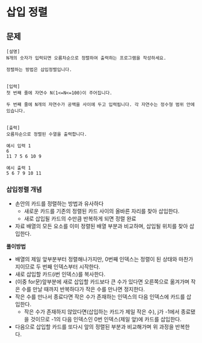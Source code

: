 # 삽입 정렬

## 문제
```
[설명]
N개의 숫자가 입력되면 오름차순으로 정렬하여 출력하는 프로그램을 작성하세요.

정렬하는 방법은 삽입정렬입니다.


[입력]
첫 번째 줄에 자연수 N(1<=N<=100)이 주어집니다.

두 번째 줄에 N개의 자연수가 공백을 사이에 두고 입력됩니다. 각 자연수는 정수형 범위 안에 있습니다.


[출력]
오름차순으로 정렬된 수열을 출력합니다.
```
```
예시 입력 1 
6
11 7 5 6 10 9

예시 출력 1
5 6 7 9 10 11
```

### 삽입정렬 개념
- 손안의 카드를 정렬하는 방법과 유사하다
  - 새로운 카드를 기존의 정렬된 카드 사이의 올바른 자리를 찾아 삽입한다.
  - 새로 삽입될 카드의 수만큼 반복하게 되면 정렬 완료
- 자료 배열의 모든 요소를 이미 정렬된 배열 부분과 비교하며, 삽입될 위치를 찾아 삽입한다.

**풀이방법**
- 배열의 제일 앞부분부터 정렬해나가지만, 0번째 인덱스는 정렬이 된 상태와 마찬가지이므로 두 번째 인덱스부터 시작한다.
- 새로 삽입할 카드(i번 인덱스)를 복사한다.
- (이중 for문)앞부분에 새로 삽입할 카드보다 큰 수가 있다면 오른쪽으로 옮겨가며 작은 수를 만날 때까지 반복하다가 작은 수를 만나면 정지한다.
- 작은 수를 만나서 종료다면 작은 수가 존재하는 인덱스의 다음 인덱스에 카드를 삽입한다.
    - 작은 수가 존재하지 않았다면(삽입하는 카드가 제일 작은 수), j가 -1에서 종료됐을 것이므로 -1의 다음 인덱스인 0번 인덱스(제일 앞)에 카드를 삽입한다.
- 다음으로 삽입할 카드를 또다시 앞의 정렬된 부분과 비교해가며 위 과정을 반복한다.